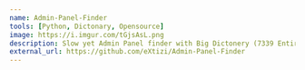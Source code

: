 ```yaml
---
name: Admin-Panel-Finder
tools: [Python, Dictonary, Opensource]
image: https://i.imgur.com/tGjsAsL.png
description: Slow yet Admin Panel finder with Big Dictonery (7339 Entires)(use futures to speed up :) too lazy heh)
external_url: https://github.com/eXtizi/Admin-Panel-Finder
---
```

